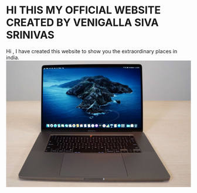 # HI THIS MY OFFICIAL WEBSITE CREATED BY VENIGALLA SIVA SRINIVAS  

Hi ,
I have created this website to show you the  extraordinary places in india.
![my file](MacBookPro16-Fullview-homescreen-af5efd16489046c0a68f95a1be2f93da.jpg)



